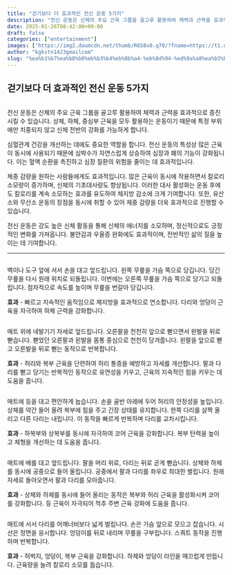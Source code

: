 ```yaml
---
title: "걷기보다 더 효과적인 전신 운동 5가지"
description: "전신 운동은 신체의 주요 근육 그룹을 골고루 활용하여 체력과 근력을 효과적으로 증진시킬 수 있습니다. 상체, 하체, 중심부 근육을 모두 활용하는 운동이기 때문에 특정 부위에만 치중되지 않고 신체 전반의 강화를 가능하게 합니다."
date: 2025-01-26T08:42:00+09:00
draft: false
categories: ["entertainment"]
images: ["https://img2.daumcdn.net/thumb/R658x0.q70/?fname=https://t1.daumcdn.net/news/202501/08/tenbody/20250108073127860wjtk.jpg", "https://t1.daumcdn.net/news/202501/08/tenbody/20250108073128121kvvm.gif", "https://t1.daumcdn.net/news/202501/08/tenbody/20250108073128531jjnn.gif", "https://t1.daumcdn.net/news/202501/08/tenbody/20250108073128925hhyj.gif", "https://t1.daumcdn.net/news/202501/08/tenbody/20250108073129235xidc.gif"]
author: "kgkstn1423gmailcom"
slug: "%ea%b1%b7%ea%b8%b0%eb%b3%b4%eb%8b%a4-%eb%8d%94-%ed%9a%a8%ea%b3%bc%ec%a0%81%ec%9d%b8-%ec%a0%84%ec%8b%a0-%ec%9a%b4%eb%8f%99-5%ea%b0%80%ec%a7%80"
---
```


<h2 >걷기보다 더 효과적인 전신 운동 5가지</h2> <figure ><img src="https://img2.daumcdn.net/thumb/R658x0.q70/?fname=https://t1.daumcdn.net/news/202501/08/tenbody/20250108073127860wjtk.jpg" alt=""/></figure> <p>전신 운동은 신체의 주요 근육 그룹을 골고루 활용하여 체력과 근력을 효과적으로 증진시킬 수 있습니다. 상체, 하체, 중심부 근육을 모두 활용하는 운동이기 때문에 특정 부위에만 치중되지 않고 신체 전반의 강화를 가능하게 합니다.</p> <p>심혈관계 건강을 개선하는 데에도 중요한 역할을 합니다. 전신 운동의 특성상 많은 근육이 동시에 사용되기 때문에 심박수가 자연스럽게 상승하여 심장과 폐의 기능이 강화됩니다. 이는 혈액 순환을 촉진하고 심장 질환의 위험을 줄이는 데 효과적입니다.</p> <p>체중 감량을 원하는 사람들에게도 효과적입니다. 많은 근육이 동시에 작용하면서 칼로리 소모량이 증가하며, 신체의 기초대사량도 향상됩니다. 이러한 대사 활성화는 운동 후에도 칼로리를 계속 소모하는 효과를 유도하여 체지방 감소에 크게 기여합니다. 또한, 유산소와 무산소 운동의 장점을 동시에 취할 수 있어 체중 감량을 더욱 효과적으로 진행할 수 있습니다.</p> <p>전신 운동은 강도 높은 신체 활동을 통해 신체의 에너지를 소모하며, 정신적으로도 긍정적인 변화를 가져옵니다. 불안감과 우울증 완화에도 효과적이며, 전반적인 삶의 질을 높이는 데 기여합니다.</p> <hr /> <figure ><img src="https://t1.daumcdn.net/news/202501/08/tenbody/20250108073128121kvvm.gif" alt=""/></figure> <p>벽이나 도구 앞에 서서 손을 대고 엎드립니다. 왼쪽 무릎을 가슴 쪽으로 당깁니다. 당긴 무릎을 다시 원래 위치로 되돌립니다. 이번에는 오른쪽 무릎을 가슴 쪽으로 당기고 되돌립니다. 점차적으로 속도를 높이며 무릎을 번갈아 당깁니다.</p> <p><strong>효과</strong> - 빠르고 지속적인 움직임으로 체지방을 효과적으로 연소합니다. 다리와 엉덩이 근육을 자극하여 하체 근력을 강화합니다.</p> <figure ><img src="https://t1.daumcdn.net/news/202501/08/tenbody/20250108073128531jjnn.gif" alt=""/></figure> <p>매트 위에 네발기기 자세로 엎드립니다. 오른팔을 천천히 앞으로 뻗으면서 왼발을 뒤로 뻗습니다. 뻗었던 오른팔과 왼발을 몸통 중심으로 천천히 당겨줍니다. 왼팔을 앞으로 뻗고 오른발을 뒤로 뻗는 동작으로 반복합니다.</p> <p><strong>효과</strong> - 허리와 복부 근육을 단련하여 허리 통증을 예방하고 자세를 개선합니다. 팔과 다리를 뻗고 당기는 반복적인 동작으로 유연성을 키우고, 근육의 지속적인 힘을 키우는 데 도움을 줍니다.</p> <figure ><img src="https://t1.daumcdn.net/news/202501/08/tenbody/20250108073128925hhyj.gif" alt=""/></figure> <p>매트에 등을 대고 편안하게 눕습니다. 손을 골반 아래에 두어 허리의 안정성을 높입니다. 상체를 약간 들어 올려 복부에 힘을 주고 긴장 상태를 유지합니다. 한쪽 다리를 살짝 올리고 다른 다리는 내립니다. 이 동작을 빠르게 반복하며 다리를 교차시킵니다.</p> <p><strong>효과</strong> - 하복부와 상복부를 동시에 자극하여 코어 근육을 강화합니다. 복부 탄력을 높이고 체형을 개선하는 데 도움을 줍니다.</p> <figure ><img src="https://t1.daumcdn.net/news/202501/08/tenbody/20250108073129235xidc.gif" alt=""/></figure> <p>매트에 배를 대고 엎드립니다. 팔을 머리 위로, 다리는 뒤로 곧게 뻗습니다. 상체와 하체를 동시에 공중으로 들어 올립니다. 공중에서 팔과 다리를 좌우로 최대한 벌립니다. 원래 자세로 돌아오면서 팔과 다리를 모아줍니다.</p> <p><strong>효과</strong> - 상체와 하체를 동시에 들어 올리는 동작은 복부와 허리 근육을 활성화시켜 코어를 강화합니다. 등 근육이 자극되어 척추 주변 근육 강화에 도움을 줍니다.</p> <figure ><img src="https://t1.daumcdn.net/news/202501/08/tenbody/20250108073129543mwqh.gif" alt=""/></figure> <p>매트에 서서 다리를 어깨너비보다 넓게 벌립니다. 손은 가슴 앞으로 모으고 잡습니다. 시선은 정면을 응시합니다. 엉덩이를 뒤로 내리며 무릎을 구부립니다. 스쿼트 동작을 진행하며 반복합니다.</p> <p><strong>효과</strong> - 허벅지, 엉덩이, 복부 근육을 강화합니다. 하체와 엉덩이 라인을 매끄럽게 만듭니다. 근육량을 늘려 칼로리 소모를 돕습니다.</p>